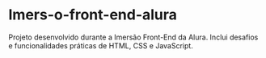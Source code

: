 # Imers-o-front-end-alura
Projeto desenvolvido durante a Imersão Front-End da Alura. Inclui desafios e funcionalidades práticas de HTML, CSS e JavaScript.
